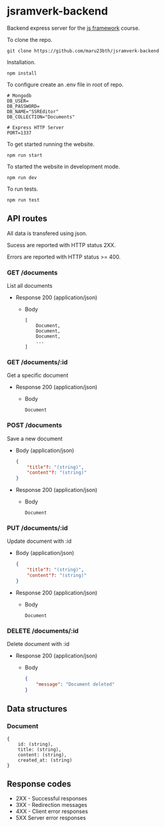 # jsramverk-backend

Backend express server for the [js framework](https://jsramverk.se/) course.


To clone the repo.

```
git clone https://github.com/maru23bth/jsramverk-backend
```

Installation.
```
npm install
```

To configure create an .env file in root of repo.
```
# Mongodb
DB_USER=
DB_PASSWORD=
DB_NAME="SSREditor"
DB_COLLECTION="Documents"

# Express HTTP Server
PORT=1337
```


To get started running the website.
```
npm run start
```

To started the website in development mode.
```
npm run dev
```

To run tests.
```
npm run test
```


## API routes

All data is transfered using json.

Sucess are reported with HTTP status 2XX.

Errors are reported with HTTP status >= 400.

### GET /documents
List all documents

+ Response 200 (application/json)

    + Body

        ```
        [
            Document,
            Document,
            Document,
            ...
        ]
        ```

### GET /documents/:id
Get a specific document

+ Response 200 (application/json)

    + Body

        ```
        Document
        ```


### POST /documents
Save a new document

+ Body (application/json)

    ```json
    {
        "title"?: "(string)",
        "content"?: "(string)"
    }
    ```

+ Response 200 (application/json)

    + Body

        ```
        Document
        ```

### PUT /documents/:id
Update document with :id

+ Body (application/json)

    ```json
    {
        "title"?: "(string)",
        "content"?: "(string)"
    }
    ```

+ Response 200 (application/json)

    + Body

        ```
        Document
        ```

### DELETE /documents/:id
Delete document with :id

+ Response 200 (application/json)

    + Body

        ```json
        {
            "message": "Document deleted"
        }
        ```

## Data structures

### Document
    {
        id: (string),
        title: (string),
        content: (string),
        created_at: (string)
    }


## Response codes
- 2XX - Successful responses
- 3XX - Redirection messages
- 4XX - Client error responses
- 5XX Server error responses